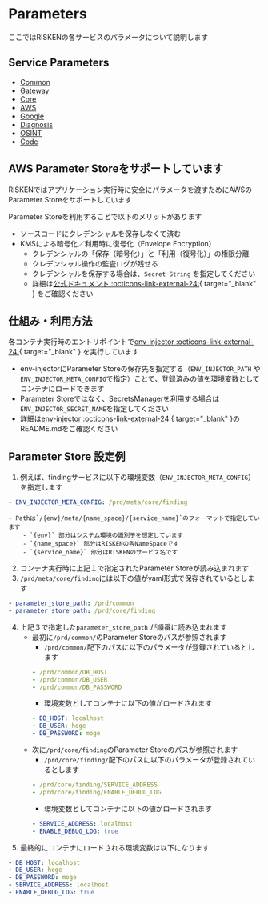 # Parameters

ここではRISKENの各サービスのパラメータについて説明します

## Service Parameters

- [Common](/admin/param_common/)
- [Gateway](/admin/param_gateway/)
- [Core](/admin/param_core/)
- [AWS](/admin/param_aws/)
- [Google](/admin/param_google/)
- [Diagnosis](/admin/param_diagnosis/)
- [OSINT](/admin/param_osint/)
- [Code](/admin/param_code/)

## AWS Parameter Storeをサポートしています

RISKENではアプリケーション実行時に安全にパラメータを渡すためにAWSのParameter Storeをサポートしています

Parameter Storeを利用することで以下のメリットがあります

- ソースコードにクレデンシャルを保存しなくて済む
- KMSによる暗号化／利用時に復号化（Envelope Encryption）
    - クレデンシャルの「保存（暗号化）」と「利用（復号化）」の権限分離
    - クレデンシャル操作の監査ログが残せる
    - クレデンシャルを保存する場合は、`Secret String` を指定してください
    - 詳細は[公式ドキュメント :octicons-link-external-24:](https://docs.aws.amazon.com/kms/latest/developerguide/services-parameter-store.html#parameter-store-advanced-encrypt){ target="_blank" } をご確認ください

## 仕組み・利用方法

各コンテナ実行時のエントリポイントで[env-injector :octicons-link-external-24:](https://github.com/okzk/env-injector){ target="_blank" } を実行しています

- env-injectorにParameter Storeの保存先を指定する（`ENV_INJECTOR_PATH` や `ENV_INJECTOR_META_CONFIG`で指定）ことで、登録済みの値を環境変数としてコンテナにロードできます
- Parameter Storeではなく、SecretsManagerを利用する場合は `ENV_INJECTOR_SECRET_NAME`を指定してください
- 詳細は[env-injector :octicons-link-external-24:](https://github.com/okzk/env-injector){ target="_blank" }のREADME.mdをご確認ください

## Parameter Store 設定例

1. 例えば、findingサービスに以下の環境変数（`ENV_INJECTOR_META_CONFIG`）を指定します
```yaml
- ENV_INJECTOR_META_CONFIG: /prd/meta/core/finding
```
    - Pathは`/{env}/meta/{name_space}/{service_name}`のフォーマットで指定しています 
        - `{env}` 部分はシステム環境の識別子を想定しています
        - `{name_space}` 部分はRISKENの各NameSpaceです
        - `{service_name}` 部分はRISKENのサービス名です
2. コンテナ実行時に上記１で指定されたParameter Storeが読み込まれます
3. `/prd/meta/core/finding`には以下の値がyaml形式で保存されているとします
```yaml
- parameter_store_path: /prd/common
- parameter_store_path: /prd/core/finding
```
4. 上記３で指定した`parameter_store_path` が順番に読み込まれます
    - 最初に`/prd/common/`のParameter Storeのパスが参照されます
        - `/prd/common/`配下のパスに以下のパラメータが登録されているとします
        ```yaml
        - /prd/common/DB_HOST
        - /prd/common/DB_USER
        - /prd/common/DB_PASSWORD
        ```
        - 環境変数としてコンテナに以下の値がロードされます
        ```yaml
        - DB_HOST: localhost
        - DB_USER: hoge
        - DB_PASSWORD: moge
        ```
    - 次に`/prd/core/finding`のParameter Storeのパスが参照されます
        - `/prd/core/finding/`配下のパスに以下のパラメータが登録されているとします
        ```yaml
        - /prd/core/finding/SERVICE_ADDRESS
        - /prd/core/finding/ENABLE_DEBUG_LOG
        ```
        - 環境変数としてコンテナに以下の値がロードされます
        ```yaml
        - SERVICE_ADDRESS: localhost
        - ENABLE_DEBUG_LOG: true
        ```
5. 最終的にコンテナにロードされる環境変数は以下になります
```yaml
- DB_HOST: localhost
- DB_USER: hoge
- DB_PASSWORD: moge
- SERVICE_ADDRESS: localhost
- ENABLE_DEBUG_LOG: true
```


